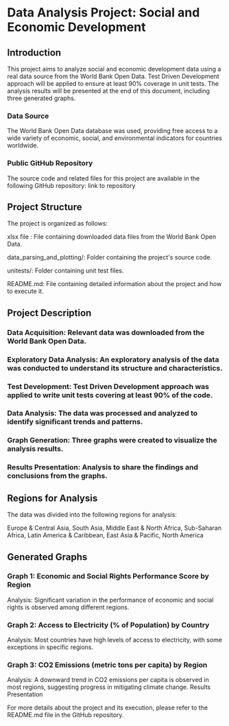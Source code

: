 
# **Data Analysis Project: Social and Economic Development**

## **Introduction**
This project aims to analyze social and economic development data using a real data source from the World Bank Open Data. Test Driven Development approach will be applied to ensure at least 90% coverage in unit tests. The analysis results will be presented at the end of this document, including three generated graphs. 

### **Data Source**
The World Bank Open Data database was used, providing free access to a wide variety of economic, social, and environmental indicators for countries worldwide.

### **Public GitHub Repository**
The source code and related files for this project are available in the following GitHub repository: link to repository

## **Project Structure**
The project is organized as follows:

xlsx file : File containing downloaded data files from the World Bank Open Data.

data_parsing_and_plotting/: Folder containing the project's source code.

unitests/: Folder containing unit test files.


README.md: File containing detailed information about the project and how to execute it.

## **Project Description**

### Data Acquisition: Relevant data was downloaded from the World Bank Open Data.
### Exploratory Data Analysis: An exploratory analysis of the data was conducted to understand its structure and characteristics.
### Test Development: Test Driven Development approach was applied to write unit tests covering at least 90% of the code.
### Data Analysis: The data was processed and analyzed to identify significant trends and patterns.
### Graph Generation: Three graphs were created to visualize the analysis results.
### Results Presentation: Analysis to share the findings and conclusions from the graphs.


## **Regions for Analysis**
The data was divided into the following regions for analysis:

Europe & Central Asia,
South Asia,
Middle East & North Africa,
Sub-Saharan Africa,
Latin America & Caribbean,
East Asia & Pacific,
North America

## **Generated Graphs**
### Graph 1: Economic and Social Rights Performance Score by Region 

Analysis: Significant variation in the performance of economic and social rights is observed among different regions.




### Graph 2: Access to Electricity (% of Population) by Country

Analysis: Most countries have high levels of access to electricity, with some exceptions in specific regions.

### Graph 3: CO2 Emissions (metric tons per capita) by Region

Analysis: A downward trend in CO2 emissions per capita is observed in most regions, suggesting progress in mitigating climate change.
Results Presentation


For more details about the project and its execution, please refer to the README.md file in the GitHub repository.
